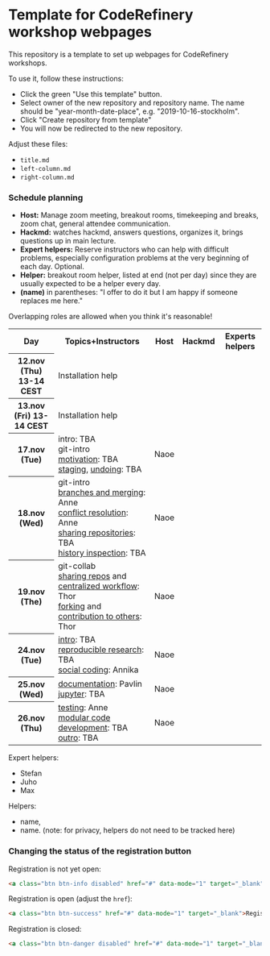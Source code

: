 # Template for CodeRefinery workshop webpages

This repository is a template to set up webpages for CodeRefinery workshops.

To use it, follow these instructions:
- Click the green "Use this template" button.
- Select owner of the new repository and repository name. The name should be
  "year-month-date-place", e.g. "2019-10-16-stockholm".
- Click "Create repository from template"
- You will now be redirected to the new repository.

Adjust these files:
- `title.md`
- `left-column.md`
- `right-column.md`

### Schedule planning

- **Host:** Manage zoom meeting, breakout rooms, timekeeping and breaks, zoom chat, general attendee communication.  
- **Hackmd:** watches hackmd, answers questions, organizes it, brings questions up in main lecture.  
- **Expert helpers:** Reserve instructors who can help with difficult problems, especially configuration problems at the very beginning of each day.  Optional.  
- **Helper:** breakout room helper, listed at end (not per day) since they are usually expected to be a helper every day. 
- **(name)** in parentheses: "I offer to do it but I am happy if someone replaces me here."

Overlapping roles are allowed when you think it's reasonable!


<table>
<tr>
  <th>Day</th>
         <th>Topics+Instructors</th>
         <th>Host</th>
         <th>Hackmd</th>
         <th>Experts helpers</th>
</tr>
<tr>
  <th>12.nov (Thu) 13-14 CEST</th>
         <td>
		     Installation help
	     </td>
         <td></td><!--host-->
         <td></td><!--hackmd-->
         <td></td><!--expert helpers-->
</tr>
<tr>
  <th>13.nov (Fri) 13-14 CEST</th>
         <td>
		     Installation help
	     </td>
         <td></td><!--host-->
         <td></td><!--hackmd-->
         <td></td><!--expert helpers-->
</tr>
<tr>
  <th>17.nov (Tue)</th>
         <td>
		     intro: TBA<br>
		     git-intro <br>
		 	<a href="https://coderefinery.github.io/git-intro/01-motivation/">motivation</a>: TBA<br>
		     	<a href="https://coderefinery.github.io/git-intro/04-staging-area/">staging</a>, <a href="https://coderefinery.github.io/git-intro/05-undoing/">undoing</a>: TBA<br>
	     </td>
         <td>Naoe</td><!--host-->
         <td></td><!--hackmd-->
         <td></td><!--expert helpers-->
</tr>
<tr>
  <th>18.nov (Wed)</th>
         <td>
		     git-intro<br> 
		 	<a href="https://coderefinery.github.io/git-intro/06-branches/">branches and merging</a>: Anne<br>
		     	<a href="https://coderefinery.github.io/git-intro/08-conflicts/">conflict resolution</a>: Anne<br>
			<a href="https://coderefinery.github.io/git-intro/09-remotes/">sharing repositories</a>: TBA<br>
		 	<a href="https://coderefinery.github.io/git-intro/10-archaeology/">history inspection</a>: TBA<br>
	     </td>
         <td>Naoe</td><!--host-->
         <td></td><!--hackmd-->
         <td></td><!--expert helpers-->
</tr>
<tr>
  <th>19.nov (The)</th>
         <td>
		     git-collab<br>
		 	<a href="https://coderefinery.github.io/git-collaborative/01-remotes/">sharing repos</a> and <a href="https://coderefinery.github.io/git-collaborative/02-centralized/">centralized workflow</a>: Thor<br>
		 <a href="https://coderefinery.github.io/git-collaborative/03-distributed/">forking</a> and <a href="https://coderefinery.github.io/git-collaborative/04-contributing/">contribution to others</a>: Thor<br>
	     </td>
         <td>Naoe</td><!--host-->
         <td></td><!--hackmd-->
         <td></td><!--expert helpers-->
</tr>
<tr>
  <th>24.nov (Tue)</th>
         <td>
		     <a href="https://github.com/coderefinery/workshop-intro/blob/master/video.md">intro</a>: TBA<br>
		     	<a href="https://coderefinery.github.io/reproducible-research/">reproducible research</a>: TBA<br>
		     	<a href="https://cicero.xyz/v3/remark/0.14.0/github.com/coderefinery/social-coding/master/talk.md">social coding</a>: Annika<br>
	     </td>
         <td>Naoe</td><!--host-->
         <td></td><!--hackmd-->
         <td></td><!--expert helpers-->
</tr>
<tr>
  <th>25.nov (Wed)</th>
         <td>
		    <a href="https://coderefinery.github.io/documentation/">documentation</a>: Pavlin<br>
		    <a href="https://coderefinery.github.io/jupyter/">jupyter</a>: TBA<br>
	     </td>
         <td>Naoe</td><!--host-->
         <td></td><!--hackmd-->
         <td></td><!--expert helpers-->
</tr>
<tr>
  <th>26.nov (Thu)</th>
         <td>
		     <a href="https://coderefinery.github.io/testing/">testing</a>: Anne<br>
		     <a href="https://github.com/coderefinery/modular-type-along">modular code development</a>: TBA<br>
		 <a href="https://github.com/coderefinery/workshop-outro/blob/master/README.md">outro</a>: TBA<br>
	     </td>
         <td>Naoe</td><!--host-->
         <td></td><!--hackmd-->
         <td></td><!--expert helpers-->
</tr>
</table>

Expert helpers:
- Stefan
- Juho
- Max

Helpers: 
- name, 
- name.  (note: for privacy, helpers do not need to be
tracked here)



### Changing the status of the registration button

Registration is not yet open:
```html
<a class="btn btn-info disabled" href="#" data-mode="1" target="_blank">Registration will open soon</a>
```

Registration is open (adjust the `href`):
```html
<a class="btn btn-success" href="#" data-mode="1" target="_blank">Register here</a>
```

Registration is closed:
```html
<a class="btn btn-danger disabled" href="#" data-mode="1" target="_blank">Registration is closed</a>
```
